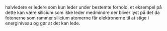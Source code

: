 halvledere er ledere som kun leder under bestemte forhold, et eksempel på dette kan være silicium som ikke leder medmindre der bliver lyst på det da fotonerne som rammer silicium atomerne får elektronerne til at stige i energiniveau og gør at det kan lede.